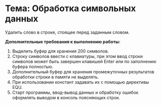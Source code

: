 # Тема: Обработка символьных данных

Удалить слово в строке, стоящее перед заданным словом.

**Дополнительные требования к выполнению работы:**

1. Выделить буфер для хранения 200 символов.
2. Строку символов ввести с клавиатуры, при этом ввод строки символов может быть
   завершен клавишей Enter или по заполнению буфера полностью.
3. Дополнительный буфер для хранения промежуточных результатов обработки строки
   в памяти не выделять.
4. При использовании констант задавать их с помощью директивы EQU.
5. Старт программы, ввод-вывод данных и обработку ошибок оформлять выводом в
   консоль поясняющих строк.

